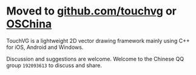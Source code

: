 # Moved to [github.com/touchvg](https://github.com/touchvg) or [OSChina](http://git.oschina.net/vg)

TouchVG is a lightweight 2D vector drawing framework mainly using C++ for iOS, Android and Windows.

Discussion and suggestions are welcome. Welcome to the Chinese QQ group `192093613` to discuss and share.
